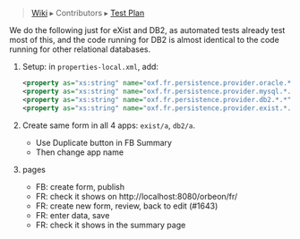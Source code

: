 > [Wiki](Home) ▸ Contributors ▸ [Test Plan](./Contributors-:-Test-Plan)

We do the following just for eXist and DB2, as automated tests already test most of this, and the code running for DB2 is almost identical to the code running for other relational databases.

1. Setup: in `properties-local.xml`, add:

    ```xml
    <property as="xs:string" name="oxf.fr.persistence.provider.oracle.*.*" value="oracle"/>
    <property as="xs:string" name="oxf.fr.persistence.provider.mysql.*.*" value="mysql"/>
    <property as="xs:string" name="oxf.fr.persistence.provider.db2.*.*" value="db2"/>
    <property as="xs:string" name="oxf.fr.persistence.provider.exist.*.*" value="exist"/>
    ```

2. Create same form in all 4 apps: `exist/a`, `db2/a`.
    - Use Duplicate button in FB Summary
    - Then change app name
3. pages
    - FB: create form, publish
    - FR: check it shows on http://localhost:8080/orbeon/fr/
    - FR: create new form, review, back to edit (#1643)
    - FR: enter data, save
    - FR: check it shows in the summary page

